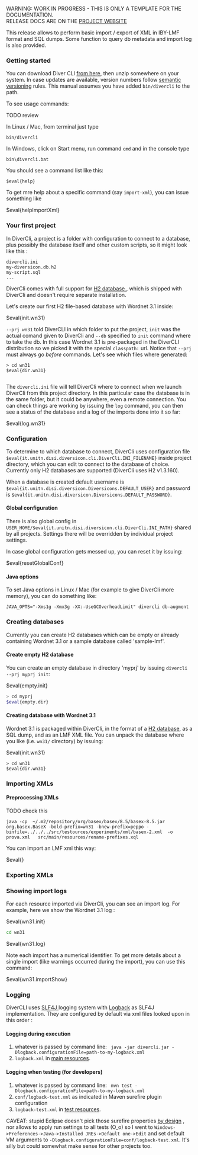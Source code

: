 <p class="josman-to-strip">
WARNING: WORK IN PROGRESS - THIS IS ONLY A TEMPLATE FOR THE DOCUMENTATION. <br/>
RELEASE DOCS ARE ON THE <a href="http://davidleoni.github.io/diversicon/" target="_blank">PROJECT WEBSITE</a>
</p>

This release allows to perform basic import / export of XML in IBY-LMF format and SQL dumps. Some function to query db metadata and import log is also provided.

### Getting started

You can download Diver CLI <a href="../releases/download/divercli-#{version}/divercli-#{version}.zip" target="_blank"> from here</a>, then unzip somewhere on your system. In case updates are available, version numbers follow <a href="http://semver.org/" target="_blank">semantic versioning</a> rules. 
This manual assumes you have added `bin/divercli` to the path. 

To see usage commands:

TODO review

In Linux / Mac, from terminal just type

```
bin/divercli
```

In Windows, click on Start menu, run command `cmd` and in the console type

```
bin\divercli.bat
```

You should see a command list like this:

```
$eval{help}
```

To get mre help about a specific command (say `import-xml`), you can issue something like 
    
$eval{helpImportXml}    

### Your first project

In DiverCli, a project is a folder with configuration to connect to a database, plus possibly the database itself and other custom scripts, so it might look like this :

```
divercli.ini
my-diversicon.db.h2
my-script.sql
...
``` 

DiverCli comes with full support for <a href="http://h2database.com" target="_blank"> H2 database </a>, which is shipped with DiverCli and doesn't require separate installation. 

Let's create our first H2 file-based database with Wordnet 3.1 inside:

$eval{init.wn31}

`--prj wn31` told DiverCLI in which folder to put the project, `init` was the actual comand given to DiverCli and `--db` specified to `init` command where to take the db. In this case Wordnet 3.1 is pre-packaged in the DiverCLI distribution so we picked it with the special `classpath:` url. Notice that `--prj` must always go _before_ commands. Let's see which files where generated:

```
> cd wn31
$eval{dir.wn31}      
        
```

The `divercli.ini` file will tell DiverCli where to connect when we launch DiverCli from this project directory. In this particular case the database is in the same folder, but it could be anywhere, even a remote connection. You can check things are working by issuing the `log` command, you can then see a status of the database and a log of the imports done into it so far:

$eval{log.wn31}

   
### Configuration


To determine to which database to connect, DiverCli uses configuration file `$eval{it.unitn.disi.diversicon.cli.DiverCli.INI_FILENAME}` inside project directory, which you can edit to connect to the database of choice. Currently only H2 databases are supported (DiverCli uses H2 v1.3.160). 


When a database is created default username is `$eval{it.unitn.disi.diversicon.Diversicons.DEFAULT_USER}` and password is `$eval{it.unitn.disi.diversicon.Diversicons.DEFAULT_PASSWORD}`. 


#### Global configuration

There is also global config in `USER_HOME/$eval{it.unitn.disi.diversicon.cli.DiverCli.INI_PATH}` shared by all projects. Settings there will be overridden by individual project settings. 

In case global configuration gets messed up, you can reset it by issuing:

$eval{resetGlobalConf}


#### Java options

To set Java options  in Linux / Mac (for example to give DiverCli more memory), you can do something like:
```
JAVA_OPTS="-Xms1g -Xmx3g -XX:-UseGCOverheadLimit" divercli db-augment
```

              
### Creating databases

Currently you can create H2 databases which can be empty or already containing Wordnet 3.1 or a sample 
database called 'sample-lmf'. 

#### Create empty H2 database

You can create an empty database in directory 'myprj' by issuing `divercli --prj myprj init`:

$eval{empty.init}

```bash
> cd myprj
$eval{empty.dir}
```

#### Creating database with Wordnet 3.1

Wordnet 3.1 is packaged within DiverCli, in the format of a <a href="http://www.h2database.com" target="_blank">H2 database</a>, as a SQL dump, and as an LMF XML file. You can unpack the database where you like (i.e. `wn31/` directory) by issuing:

$eval{init.wn31}

```
> cd wn31
$eval{dir.wn31} 
```


### Importing XMLs

#### Preprocessing XMLs

TODO check this
```
java -cp  ~/.m2/repository/org/basex/basex/8.5/basex-8.5.jar org.basex.BaseX -bold-prefix=wn31 -bnew-prefix=peppo -binfile=../../../src/testources/experiments/xml/basex-2.xml  -o prova.xml   src/main/resources/rename-prefixes.xql
```

You can import an LMF xml this way:

$eval{}

### Exporting XMLs

### Showing import logs

For each resource imported via DiverCli, you can see an import log. For example, here we show the Wordnet 3.1 log :
 
 
$eval{wn31.init}

```bash
cd wn31
```

$eval{wn31.log}

Note each import has a numerical identifier. To get more details about a single import (like warnings occurred during the import), you can use this command:

$eval{wn31.importShow}


### Logging

DiverCLI uses <a href="http://www.slf4j.org" target="_blank">SLF4J </a> logging system with <a href="http://logback.qos.ch/" target="_blank"> Logback</a> as SLF4J implementation. They are configured by default via xml files looked upon in this order :

#### Logging during execution

1. whatever is passed by command line: ` java -jar divercli.jar -Dlogback.configurationFile=path-to-my-logback.xml` 
2. `logback.xml` in [main resources](src/main/resources/logback.xml). 

#### Logging when testing (for developers)

1. whatever is passed by command line: ` mvn test -Dlogback.configurationFile=path-to-my-logback.xml`
2. `conf/logback-test.xml` as indicated in Maven surefire plugin configuration 
3. `logback-test.xml` in [test resources](src/test/resources/logback-test.xml). 

CAVEAT: stupid Eclipse doesn't pick those surefire properties [by design](https://bugs.eclipse.org/bugs/show_bug.cgi?id=388683) , nor allows to apply run settings to all tests (O_o) so I went to `Windows->Preferences->Java->Installed JREs->Default one->Edit` and set default VM arguments to `-Dlogback.configurationFile=conf/logback-test.xml`. It's silly but could somewhat make sense for other projects too. 
 
